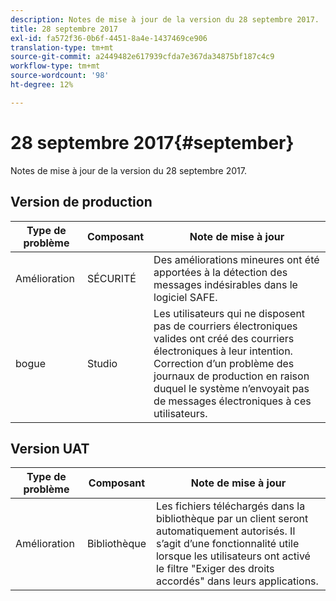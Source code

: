 ```yaml
---
description: Notes de mise à jour de la version du 28 septembre 2017.
title: 28 septembre 2017
exl-id: fa572f36-0b6f-4451-8a4e-1437469ce906
translation-type: tm+mt
source-git-commit: a2449482e617939cfda7e367da34875bf187c4c9
workflow-type: tm+mt
source-wordcount: '98'
ht-degree: 12%

---
```


# 28 septembre 2017{#september}

Notes de mise à jour de la version du 28 septembre 2017.

## Version de production

| **Type de problème** | **Composant** | **Note de mise à jour** |
|---|---|---|
| Amélioration | SÉCURITÉ | Des améliorations mineures ont été apportées à la détection des messages indésirables dans le logiciel SAFE. |
| bogue | Studio | Les utilisateurs qui ne disposent pas de courriers électroniques valides ont créé des courriers électroniques à leur intention. Correction d’un problème des journaux de production en raison duquel le système n’envoyait pas de messages électroniques à ces utilisateurs. |

## Version UAT

| **Type de problème** | **Composant** | **Note de mise à jour** |
|---|---|---|
| Amélioration | Bibliothèque | Les fichiers téléchargés dans la bibliothèque par un client seront automatiquement autorisés. Il s’agit d’une fonctionnalité utile lorsque les utilisateurs ont activé le filtre &quot;Exiger des droits accordés&quot; dans leurs applications. |
